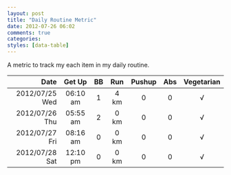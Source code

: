 ```yaml
---
layout: post
title: "Daily Routine Metric"
date: 2012-07-26 06:02
comments: true
categories: 
styles: [data-table]
---
```


A metric to track my each item in my daily routine.

<!-- more -->

Date           |  Get Up  |  BB |  Run | Pushup | Abs | Vegetarian
--------------:|:--------:|:---:|:----:|:------:|:---:|:----------:
2012/07/25 Wed | 06:10 am |  1  | 4 km |    0   |  0  | √
2012/07/26 Thu | 05:55 am |  2  | 0 km |    0   |  0  | √
2012/07/27 Fri | 08:16 am |  0  | 0 km |    0   |  0  | √
2012/07/28 Sat | 12:10 pm |  0  | 0 km |    0   |  0  | √
